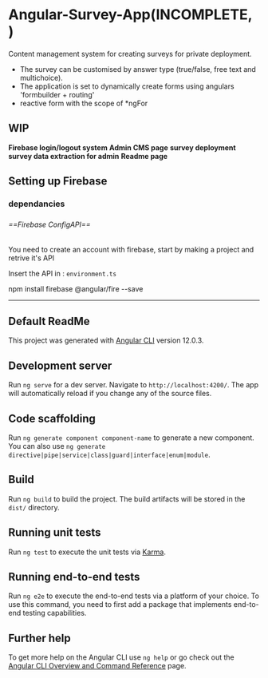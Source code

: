 
# Angular-Survey-App(INCOMPLETE, )

Content management system for creating surveys for private deployment. 

* The survey can be customised by answer type (true/false, free text and multichoice). 
* The application is set to dynamically create forms using angulars 'formbuilder + routing'
* reactive form with the scope of *ngFor


## WIP 
**Firebase login/logout system**
**Admin CMS page**
**survey deployment**
**survey data extraction for admin**
**Readme page**

## Setting up Firebase 
### dependancies 

###


###### ==Firebase ConfigAPI==

You need to create an account with firebase, start by making a project and retrive it's API

Insert the API in : ```environment.ts```

npm install firebase @angular/fire --save




*********************************************************************************************************
## Default ReadMe

This project was generated with [Angular CLI](https://github.com/angular/angular-cli) version 12.0.3.

## Development server

Run `ng serve` for a dev server. Navigate to `http://localhost:4200/`. The app will automatically reload if you change any of the source files.

## Code scaffolding

Run `ng generate component component-name` to generate a new component. You can also use `ng generate directive|pipe|service|class|guard|interface|enum|module`.

## Build

Run `ng build` to build the project. The build artifacts will be stored in the `dist/` directory.

## Running unit tests

Run `ng test` to execute the unit tests via [Karma](https://karma-runner.github.io).

## Running end-to-end tests

Run `ng e2e` to execute the end-to-end tests via a platform of your choice. To use this command, you need to first add a package that implements end-to-end testing capabilities.

## Further help

To get more help on the Angular CLI use `ng help` or go check out the [Angular CLI Overview and Command Reference](https://angular.io/cli) page.
